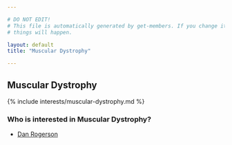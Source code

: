 ```yaml
---

# DO NOT EDIT!
# This file is automatically generated by get-members. If you change it, bad
# things will happen.

layout: default
title: "Muscular Dystrophy"

---
```


## Muscular Dystrophy

{% include interests/muscular-dystrophy.md %}

### Who is interested in Muscular Dystrophy?


* [Dan Rogerson](/members/dan-rogerson.html)
